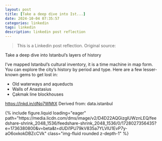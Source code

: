 ```yaml
---
layout: post
title: [Take a deep dive into Ist...]
date: 2024-10-04 07:35:57
categories: linkedin
tags: linkedin
description: linkedin post reflection
---
```


> This is a Linkedin post reflection. Original source:

Take a deep dive into Istanbul’s layers of history

I’ve mapped Istanbul’s cultural inventory, it is a time machine in map form. You can explore the city’s history by period and type. Here are a few lesser-known gems to get lost in:

- Old waterways and aqueducts
- Walls of Anastasius
- Çakmak line blockhouses

https://lnkd.in/dNq7WMtX
Derived from: data.istanbul

<div class="row mt-3">
<div class="col-sm mt-3 mt-md-0">{% include figure.liquid loading="eager" path="https://media.licdn.com/dms/image/v2/D4D22AQGizgIUWznLEQ/feedshare-shrink_2048_1536/feedshare-shrink_2048_1536/0/1728027356435?e=1736380800&v=beta&t=dUDi1PU79kV835a7YLVlU1EvP7y-aO6oxkokDBZcCVk" class="img-fluid rounded z-depth-1" %}</div>

</div>

